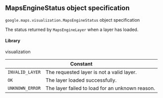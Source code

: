 <h2 id="MapsEngineStatus"> MapsEngineStatus object specification </h2><p>
<code><span itemprop="path">google.maps.visualization</span>.<span itemprop="name">MapsEngineStatus</span></code>
object specification
</p><p>The status returned by <code>MapsEngineLayer</code> when a layer has loaded.</p><h4>Library</h4><p>visualization</p><div class="devsite-table-wrapper"><table class="constants responsive" summary="object MapsEngineStatus - Constants">
<thead>
<tr><th colspan="2">Constant</th>
</tr></thead>
<tbody>
<tr>
<td><code><span>INVALID_LAYER</span></code></td>
<td>The requested layer is not a valid layer.</td>
</tr>
<tr>
<td><code><span>OK</span></code></td>
<td>The layer loaded successfully.</td>
</tr>
<tr>
<td><code><span>UNKNOWN_ERROR</span></code></td>
<td>The layer failed to load for an unknown reason.</td>
</tr>
</tbody>
</table></div>